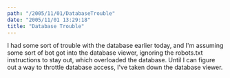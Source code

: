 ```yaml
---
path: "/2005/11/01/DatabaseTrouble" 
date: "2005/11/01 13:29:18" 
title: "Database Trouble" 
---
```

<p>I had some sort of trouble with the database earlier today, and I'm assuming some sort of bot got into the database viewer, ignoring the robots.txt instructions to stay out, which overloaded the database. Until I can figure out a way to throttle database access, I've taken down the database viewer.</p>